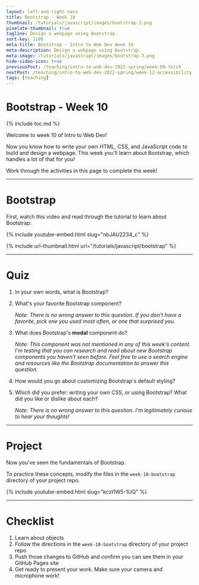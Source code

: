 ```yaml
---
layout: left-and-right-navs
title: Bootstrap - Week 10
thumbnail: /tutorials/javascript/images/bootstrap-3.png
pixelate-thumbnail: true
tagline: Design a webpage using Bootstrap.
sort-key: 1100
meta-title: Bootstrap - Intro to Web Dev Week 10
meta-description: Design a webpage using Bootstrap.
meta-image: /tutorials/javascript/images/bootstrap-3.png
hide-video-icon: true
previousPost: /teaching/intro-to-web-dev-2022-spring/week-09-fetch
nextPost: /teaching/intro-to-web-dev-2022-spring/week-12-accessibility
tags: [teaching]
---
```


# Bootstrap - Week 10

{% include toc.md %}

Welcome to week 10 of Intro to Web Dev!

Now you know how to write your own HTML, CSS, and JavaScript code to build and design a webpage. This week you'll learn about Bootstrap, which handles a lot of that for you!

Work through the activities in this page to complete the week!

---

# Bootstrap

First, watch this video and read through the tutorial to learn about Bootstrap:

{% include youtube-embed.html slug="nbJAU2234_c" %}

{% include url-thumbnail.html url="/tutorials/javascript/bootstrap" %}

---

# Quiz

1. In your own words, what is Bootstrap?

2. What's your favorite Bootstrap component?

   *Note: There is no wrong answer to this question. If you don't have a favorite, pick one you used most often, or one that surprised you.*

3. What does Bootstrap's **modal** component do?

   *Note: This component was not mentioned in any of this week's content. I'm testing that you can research and read about new Bootstrap components you haven't seen before. Feel free to use a search engine and resources like the Bootstrap documentation to answer this question.*

4. How would you go about customizing Bootstrap's default styling?

5. Which did you prefer: writing your own CSS, or using Bootstrap? What did you like or dislike about each?

   *Note: There is no wrong answer to this question. I'm legitimately curious to hear your thoughts!*

---

# Project

Now you've seen the fundamentals of Bootstrap.

To practice these concepts, modify the files in the `week-10-bootstrap` directory of your project repo.

{% include youtube-embed.html slug="kczt1W5-1UQ" %}

---

# Checklist

1. Learn about objects
2. Follow the directions in the `week-10-bootstrap` directory of your project repo
3. Push those changes to GitHub and confirm you can see them in your GitHub Pages site
4. Get ready to present your work. Make sure your camera and microphone work!
